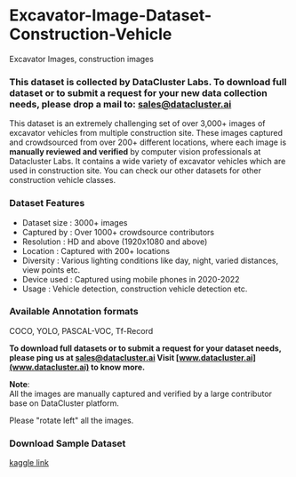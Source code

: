 # Excavator-Image-Dataset-Construction-Vehicle
Excavator Images, construction images
### **This dataset is collected by DataCluster Labs. To download full dataset or to submit a request for your new data collection needs, please drop a mail to:&nbsp;[sales@datacluster.ai](mailto:sales@datacluster.ai)**

This dataset is an extremely challenging set of over 3,000+ images of excavator vehicles from multiple construction site. These images captured and crowdsourced from over 200+ different locations, where each image is **manually reviewed and verified** by computer vision professionals at Datacluster Labs. It contains a wide variety of excavator vehicles which are used in construction site. You can check our other datasets for other construction vehicle classes. 

### **Dataset Features**

- Dataset size : 3000+ images
- Captured by  : Over 1000+ crowdsource contributors
- Resolution   : HD and above (1920x1080 and above)
- Location     : Captured with 200+ locations 
- Diversity    : Various lighting conditions like day, night, varied distances, view points etc.
- Device used  : Captured using mobile phones in 2020-2022  
- Usage 	   : Vehicle detection, construction vehicle detection etc.

### Available Annotation formats

COCO, YOLO, PASCAL-VOC, Tf-Record

**To download full datasets or to submit a request for your dataset needs, please ping us at [sales@datacluster.ai](sales@datacluster.ai) Visit [www.datacluster.ai](www.datacluster.ai) to know more.**  

**Note**:  
All the images are manually captured and verified by a large contributor base on DataCluster platform.    

Please "rotate left" all the images.


### **Download Sample Dataset**  
[kaggle link](https://www.kaggle.com/datasets/dataclusterlabs/jcb-image-dataset)

